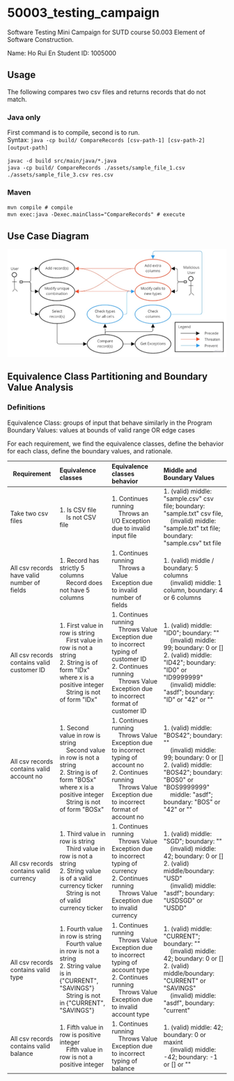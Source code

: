 # 50003_testing_campaign
Software Testing Mini Campaign for SUTD course 50.003 Element of Software Construction.

Name: Ho Rui En
Student ID: 1005000

## Usage
The following compares two csv files and returns records that do not match.

### Java only
First command is to compile, second is to run. \
Syntax: `java -cp build/ CompareRecords [csv-path-1] [csv-path-2] [output-path]`
```
javac -d build src/main/java/*.java
java -cp build/ CompareRecords ./assets/sample_file_1.csv ./assets/sample_file_3.csv res.csv
```

### Maven
```
mvn compile # compile
mvn exec:java -Dexec.mainClass="CompareRecords" # execute
```

## Use Case Diagram
<div align="center">
    <img src="images/CE8_UseCaseDiagram.jpg">
</div>

## Equivalence Class Partitioning and Boundary Value Analysis

### Definitions
Equivalence Class: groups of input that behave similarly in the Program \
Boundary Values: values at bounds of valid range OR edge cases

For each requirement, we find the equivalence classes, define the behavior for each class, define the boundary values, and rationale.

| Requirement | Equivalence classes | Equivalence classes behavior | Middle and Boundary Values |
| ----------- |:--------------------------------------------- |:--------------------------------------------- |:--------------------------------------------- |
| Take two csv files | 1. Is CSV file <br>&nbsp;&nbsp;&nbsp; Is not CSV file | 1. Continues running <br>&nbsp;&nbsp;&nbsp; Throws an I/O Exception due to invalid input file | 1. (valid) middle: "sample.csv" csv file; boundary: "sample.txt" csv file, <br>&nbsp;&nbsp;&nbsp; (invalid) middle: "sample.txt" txt file; boundary: "sample.csv" txt file
| All csv records have valid number of fields | 1. Record has strictly 5 columns <br>&nbsp;&nbsp;&nbsp; Record does not have 5 columns | 1. Continues running <br>&nbsp;&nbsp;&nbsp; Throws a Value Exception due to invalid number of fields | 1. (valid) middle / boundary: 5 columns <br>&nbsp;&nbsp;&nbsp; (invalid) middle: 1 column, boundary: 4 or 6 columns
| All csv records contains valid customer ID | 1. First value in row is string <br>&nbsp;&nbsp;&nbsp; First value in row is not a string <br> 2. String is of form "IDx" where x is a positive integer <br>&nbsp;&nbsp;&nbsp; String is not of form "IDx" | 1. Continues running <br>&nbsp;&nbsp;&nbsp; Throws Value Exception due to incorrect typing of customer ID <br> 2. Continues running <br>&nbsp;&nbsp;&nbsp; Throws Value Exception due to incorrect format of customer ID | 1. (valid) middle: "ID0"; boundary: "" <br>&nbsp;&nbsp;&nbsp; (invalid) middle: 99; boundary: 0 or [] <br> 2. (valid) middle: "ID42"; boundary: "ID0" or "ID9999999" <br>&nbsp;&nbsp;&nbsp; (invalid) middle: "asdf"; boundary: "ID" or "42" or ""
| All csv records contains valid account no | 1. Second value in row is string <br>&nbsp;&nbsp;&nbsp; Second value in row is not a string <br> 2. String is of form "BOSx" where x is a positive integer <br>&nbsp;&nbsp;&nbsp; String is not of form "BOSx" | 1. Continues running <br>&nbsp;&nbsp;&nbsp; Throws Value Exception due to incorrect typing of account no <br> 2. Continues running <br>&nbsp;&nbsp;&nbsp; Throws Value Exception due to incorrect format of account no | 1. (valid) middle: "BOS42"; boundary: "" <br>&nbsp;&nbsp;&nbsp; (invalid) middle: 99; boundary: 0 or [] <br> 2. (valid) middle: "BOS42"; boundary: "BOS0" or "BOS9999999" <br>&nbsp;&nbsp;&nbsp; middle: "asdf"; boundary: "BOS" or "42" or ""
| All csv records contains valid currency | 1. Third value in row is string <br>&nbsp;&nbsp;&nbsp; Third value in row is not a string <br> 2. String value is of a valid currency ticker <br>&nbsp;&nbsp;&nbsp; String is not of valid currency ticker | 1. Continues running <br>&nbsp;&nbsp;&nbsp; Throws Value Exception due to incorrect typing of currency <br> 2. Continues running <br>&nbsp;&nbsp;&nbsp; Throws Value Exception due to invalid currency | 1. (valid) middle: "SGD"; boundary: "" <br>&nbsp;&nbsp;&nbsp; (invalid) middle: 42; boundary: 0 or [] <br> 2. (valid) middle/boundary: "USD" <br>&nbsp;&nbsp;&nbsp; (invalid) middle: "asdf"; boundary: "USDSGD" or "USDD"
| All csv records contains valid type | 1. Fourth value in row is string <br>&nbsp;&nbsp;&nbsp; Fourth value in row is not a string <br> 2. String value is in {"CURRENT", "SAVINGS"} <br>&nbsp;&nbsp;&nbsp; String is not in {"CURRENT", "SAVINGS"} | 1. Continues running <br>&nbsp;&nbsp;&nbsp; Throws Value Exception due to incorrect typing of account type <br> 2. Continues running <br>&nbsp;&nbsp;&nbsp; Throws Value Exception due to invalid account type | 1. (valid) middle: "CURRENT"; boundary: "" <br>&nbsp;&nbsp;&nbsp; (invalid) middle: 42; boundary: 0 or [] <br> 2. (valid) middle/boundary: "CURRENT" or "SAVINGS" <br>&nbsp;&nbsp;&nbsp; (invalid) middle: "asdf", boundary: "current"
| All csv records contains valid balance | 1. Fifth value in row is positive integer <br>&nbsp;&nbsp;&nbsp; Fifth value in row is not a positive integer | 1. Continues running <br>&nbsp;&nbsp;&nbsp; Throws Value Exception due to incorrect typing of balance | 1. (valid) middle: 42; boundary: 0 or maxint <br>&nbsp;&nbsp;&nbsp; (invalid) middle: -42; boundary: -1 or [] or ""
